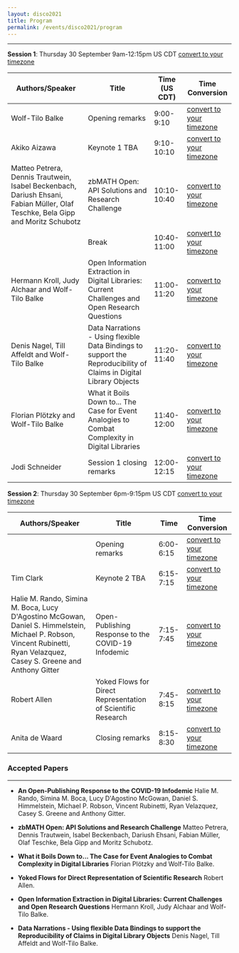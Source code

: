 ```yaml
---
layout: disco2021
title: Program
permalink: /events/disco2021/program
---
```


---
**Session 1**: Thursday 30 September 9am-12:15pm US CDT [convert to your timezone](https://www.timeanddate.com/worldclock/fixedtime.html?iso=20210930T09&p1=5158&ah=3&am=15)

|Authors/Speaker|Title|Time (US CDT)|Time Conversion|
|-----------|-----------|-----------|-----------|
|Wolf-Tilo Balke|Opening remarks|9:00-9:10|[convert to your timezone](https://www.timeanddate.com/worldclock/fixedtime.html?iso=20210930T09&p1=5158&am=10)|
|Akiko Aizawa|Keynote 1 TBA|9:10-10:10|[convert to your timezone](https://www.timeanddate.com/worldclock/fixedtime.html?iso=20210930T0910&p1=3919&ah=1)|
|Matteo Petrera, Dennis Trautwein, Isabel Beckenbach, Dariush Ehsani, Fabian Müller, Olaf Teschke, Bela Gipp and Moritz Schubotz|zbMATH Open: API Solutions and Research Challenge|10:10-10:40|[convert to your timezone](https://www.timeanddate.com/worldclock/fixedtime.html?iso=20210930T1010&p1=3919&am=30)|
||Break|10:40-11:00|[convert to your timezone](https://www.timeanddate.com/worldclock/fixedtime.html?iso=20210930T1040&p1=3919&am=30)|
|Hermann Kroll, Judy Alchaar and Wolf-Tilo Balke|Open Information Extraction in Digital Libraries: Current Challenges and Open Research Questions|11:00-11:20|[convert to your timezone](https://www.timeanddate.com/worldclock/fixedtime.html?iso=20210930T11&p1=3919&am=20)|
|Denis Nagel, Till Affeldt and Wolf-Tilo Balke|Data Narrations - Using flexible Data Bindings to support the Reproducibility of Claims in Digital Library Objects |11:20-11:40|[convert to your timezone](https://www.timeanddate.com/worldclock/fixedtime.html?iso=20210930T1120&p1=3919&am=20)|
|Florian Plötzky and Wolf-Tilo Balke|What it Boils Down to... The Case for Event Analogies to Combat Complexity in Digital Libraries|11:40-12:00|[convert to your timezone](https://www.timeanddate.com/worldclock/fixedtime.html?iso=20210930T1140&p1=3919&am=20)|
|Jodi Schneider|Session 1 closing remarks|12:00-12:15|[convert to your timezone](https://www.timeanddate.com/worldclock/fixedtime.html?iso=20210930T12&p1=3919&am=15)|

**Session 2**: Thursday 30 September 6pm-9:15pm US CDT [convert to your timezone](https://www.timeanddate.com/worldclock/fixedtime.html?iso=20210930T18&p1=5158&ah=3&am=15)

|Authors/Speaker|Title|Time|Time Conversion|
|-----------|-----------|-----------|-----------|
||Opening remarks|6:00-6:15|[convert to your timezone](https://www.timeanddate.com/worldclock/fixedtime.html?iso=20210930T18&p1=3919&am=15)|
|Tim Clark|Keynote 2 TBA|6:15-7:15|[convert to your timezone](https://www.timeanddate.com/worldclock/fixedtime.html?iso=20210930T1815&p1=3919&ah=1)|
|Halie M. Rando, Simina M. Boca, Lucy D'Agostino McGowan, Daniel S. Himmelstein, Michael P. Robson, Vincent Rubinetti, Ryan Velazquez, Casey S. Greene and Anthony Gitter|Open-Publishing Response to the COVID-19 Infodemic|7:15-7:45|[convert to your timezone](https://www.timeanddate.com/worldclock/fixedtime.html?iso=20210930T1915&p1=3919&am=30)|
|Robert Allen|Yoked Flows for Direct Representation of Scientific Research|7:45-8:15|[convert to your timezone](https://www.timeanddate.com/worldclock/fixedtime.html?iso=20210930T1945&p1=3919&am=30)|
|Anita de Waard|Closing remarks|8:15-8:30|[convert to your timezone](https://www.timeanddate.com/worldclock/fixedtime.html?iso=20210930T2015&p1=3919&am=15)|

### Accepted Papers
---

- **An Open-Publishing Response to the COVID-19 Infodemic** Halie M. Rando, Simina M. Boca, Lucy D'Agostino McGowan, Daniel S. Himmelstein, Michael P. Robson, Vincent Rubinetti, Ryan Velazquez, Casey S. Greene and Anthony Gitter. 

- **zbMATH Open: API Solutions and Research Challenge** Matteo Petrera, Dennis Trautwein, Isabel Beckenbach, Dariush Ehsani, Fabian Müller, Olaf Teschke, Bela Gipp and Moritz Schubotz.

- **What it Boils Down to... The Case for Event Analogies to Combat Complexity in Digital Libraries** Florian Plötzky and Wolf-Tilo Balke.

- **Yoked Flows for Direct Representation of Scientific Research** Robert Allen. 

- **Open Information Extraction in Digital Libraries: Current Challenges and Open Research Questions** Hermann Kroll, Judy Alchaar and Wolf-Tilo Balke.

- **Data Narrations - Using flexible Data Bindings to support the Reproducibility of Claims in Digital Library Objects** Denis Nagel, Till Affeldt and Wolf-Tilo Balke.

